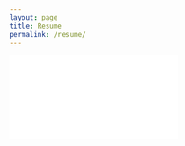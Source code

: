 ```yaml
---
layout: page
title: Resume
permalink: /resume/
---
```



<embed src="/assets/Resume-Aishwarya-Mali.pdf" type='application/pdf'>
